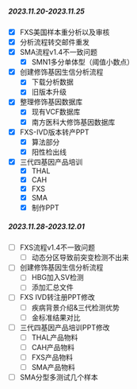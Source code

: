 
##### 2023.11.20-2023.11.25

- [x] FXS美国样本重分析以及审核
- [x] 分析流程转交邮件重发
- [x] SMA流程v1.4不一致问题
	- [x] SMN1多分单体型（阈值小数点）
- [x] 创建修饰基因生信分析流程
	- [x] 下载分析数据
	- [x] 旧版本升级
- [x] 整理修饰基因数据库
	- [x] 现有VCF数据库
	- [x] 南方医科大修饰基因数据库
- [x] FXS-IVD版本转产PPT
	- [x] 算法部分
	- [x] 阳性检出线
- [x] 三代四基因产品培训
	- [x] THAL
	- [x] CAH
	- [x] FXS
	- [x] SMA
	- [x] 制作PPT

##### 2023.11.28-2023.12.01

- [ ] FXS流程v1.4不一致问题
	- [ ] 动态分区导致前突变检测不出来
- [ ] 创建修饰基因生信分析流程
	- [ ] HBG加入SV检测
	- [ ] 添加汇总文件
- [ ] FXS IVD转注册PPT修改
	- [ ] 疾病背景介绍&三代检测优势
	- [ ] 金标准结果对比
- [ ] 三代四基因产品培训PPT修改
	- [ ] THAL产品物料
	- [ ] CAH产品物料
	- [ ] FXS产品物料
	- [ ] SMA产品物料
- [ ] SMA分型多测试几个样本